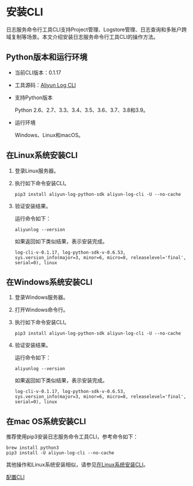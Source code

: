 # 安装CLI

日志服务命令行工具CLI支持Project管理、Logstore管理、日志查询和多账户跨域复制等场景。本文介绍安装日志服务命令行工具CLI的操作方法。

## Python版本和运行环境

-   当前CLI版本：0.1.17
-   工具源码：[Aliyun Log CLI](https://github.com/aliyun/aliyun-log-cli)
-   支持Python版本

    Python 2.6、2.7、3.3、3.4、3.5、3.6、3.7、3.8和3.9。

-   运行环境

    Windows、Linux和macOS。


## 在Linux系统安装CLI

1.  登录Linux服务器。

2.  执行如下命令安装CLI。

    ```
    pip3 install aliyun-log-python-sdk aliyun-log-cli -U --no-cache
    ```

3.  验证安装结果。

    运行命令如下：

    ```
    aliyunlog --version
    ```

    如果返回如下类似结果，表示安装完成。

    ```
    log-cli-v-0.1.17, log-python-sdk-v-0.6.53, sys.version_info(major=3, minor=6, micro=8, releaselevel='final', serial=0), linux
    ```


## 在Windows系统安装CLI

1.  登录Windows服务器。

2.  打开Windows命令行。

3.  执行如下命令安装CLI。

    ```
    pip3 install aliyun-log-python-sdk aliyun-log-cli -U --no-cache
    ```

4.  验证安装结果。

    运行命令如下：

    ```
    aliyunlog --version
    ```

    如果返回如下类似结果，表示安装完成。

    ```
    log-cli-v-0.1.17, log-python-sdk-v-0.6.53, sys.version_info(major=3, minor=6, micro=8, releaselevel='final', serial=0), linux
    ```


## 在mac OS系统安装CLI

推荐使用pip3安装日志服务命令工具CLI，参考命令如下：

```
brew install python3
pip3 install -U aliyun-log-cli --no-cache
```

其他操作和Linux系统安装相似，请参见[在Linux系统安装CLI](#section_f83_jhe_v3s)。

[配置CLI](/intl.zh-CN/开发指南/CLI参考/配置CLI.md)

